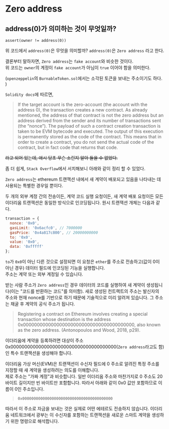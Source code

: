 # Zero address 

## address(0)가 의미하는 것이 무엇일까?  

```solidity
assert(owner != address(0))  
```

위 코드에서 `address(0)`은 무엇을 의미할까?
`address(0)`은 `Zero address` 라고 한다.  

결론부터 말하자면, `Zero address`는 `fake account`와 비슷한 것이다.  
위 코드는 `owner`의 계정이 `fake account`가 아님이 `true` 이어야 함을 의미한다.  

(`openzeppelin`의 `BurnableToken.sol`에서는 소각된 토큰을 보내는 주소이기도 하다. )

`Solidity docs`에 따르면,  
> If the target account is the zero-account (the account with the address 0), the transaction creates a new contract. As already mentioned, the address of that contract is not the zero address but an address derived from the sender and its number of transactions sent (the “nonce”). The payload of such a contract creation transaction is taken to be EVM bytecode and executed. The output of this execution is permanently stored as the code of the contract. This means that in order to create a contract, you do not send the actual code of the contract, but in fact code that returns that code.

~~라고 되어 있는데, 애시 당초 무슨 소린지 알아 들을 수 없었다.~~  

좀 더 쉽게, `Stack Overflow`에서 서치해보니 아래와 같이 정리 할 수 있었다.   

`Zero address`는 ethereum 트랜잭션 내에서 새 계약이 배포되고 있음을 나타내는 데 사용되는 특별한 경우일 뿐이다.  

두 개의 외부 계정 간의 전송이든, 계약 코드 실행 요청이든, 새 계약 배포 요청이든 모든 이더리움 트랜잭션은 동일한 방식으로 인코딩됩니다. 원시 트랜잭션 개체는 다음과 같다.  

```javascript
transaction = {
  nonce: '0x0', 
  gasLimit: '0x6acfc0', // 7000000
  gasPrice: '0x4a817c800', // 20000000000
  to: '0x0',
  value: '0x0',
  data: '0xfffff'
};
```

`to`가 `0x0`이 아닌 다른 것으로 설정되면 이 요청은 `ether`를 주소로 전송하고(값이 0이 아닌 경우)   데이터 필드에 인코딩된 기능을 실행합니다.   
주소는 계약 또는 외부 계정일 수 있습니다.

받는 사람 주소가 `Zero address`인 경우 데이터의 코드를 실행하여 새 계약이 생성됩니다(이는 "코드를 반환하는 코드"를 의미함). 새로 생성된 컨트랙트의 주소는 발신자의 주소와 현재 nonce를 기반으로 하기 때문에 기술적으로 미리 알려져 있습니다. 그 주소는 채굴 후 계약의 공식 주소가 됩니다.  

> Registering a contract on Ethereum involves creating a special transaction whose destination is the address 0x0000000000000000000000000000000000000000, also known as the zero address. (Antonopoulos and Wood, 2018, p29).

이더리움에 계약을 등록하려면 대상이 주소 0x00000000000000000000000000000000000000(`Zero address`라고도 함)인 특수 트랜잭션을 생성해야 합니다.

이더리움 가상 머신(EVM)은 트랜잭션이 수신자 필드에 0 주소로 알려진 특정 주소를 지정할 때 새 계약을 생성하려는 의도를 이해합니다.   
제로 주소는 "가짜 계정"과 비슷합니다. 일반 이더리움 주소와 마찬가지로 0 주소도 20바이트 길이지만 빈 바이트만 포함합니다. 따라서 아래와 같이 0x0 값만 포함하므로 이름이 0인 주소입니다.  

> `0x0000000000000000000000000000000000000000`

따라서 이 주소로 자금을 보내는 것은 실제로 어떤 에테르도 전송하지 않습니다. 이더리움 네트워크에서 광부는 이 수신자를 포함하는 트랜잭션을 새로운 스마트 계약을 생성하기 위한 명령으로 해석합니다.  

